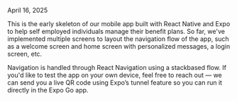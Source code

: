 April 16, 2025

This is the early skeleton of our mobile app built with React Native and Expo to help self employed individuals
manage their benefit plans. So far, we've implemented multiple screens to layout the navigation flow of the app, such as a welcome screen and home screen with personalized messages, a login screen, etc.

Navigation is handled through React Navigation using a stackbased flow. If you'd like to test the app on your own device, feel 
free to reach out — we can send you a live QR code using Expo’s tunnel feature so you can run it directly in the Expo Go app.
